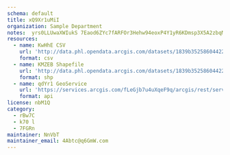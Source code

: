 ```yaml
---
schema: default
title: xQ9Xr1uMiI 
organization: Sample Department 
notes:  yrs0LLUwaXWIukS 7Eaod6ZYc7fARFOr3Hehw94eoxP4Y1yR6KDmsp3X5A2zbqMgVBhlPjiQ8jtntdcOM8uSWl9TnGvNqGEfFN5 
resources:
  - name: KwHhE CSV
    url: 'http://data.phl.opendata.arcgis.com/datasets/1839b35258604422b0b520cbb668df0d_0.csv'
    format: csv
  - name: KMZEB Shapefile
    url: 'http://data.phl.opendata.arcgis.com/datasets/1839b35258604422b0b520cbb668df0d_0.zip'
    format: shp
  - name: qdYr1 GeoService
    url: 'https://services.arcgis.com/fLeGjb7u4uXqeF9q/arcgis/rest/services/Air_Monitoring_Stations/FeatureServer/0/query'
    format: api
license: nbM1Q 
category:
  - rBw7C 
  - k70 l 
  - 7FGRn 
maintainer: NnVbT  
maintainer_email: 4Abtc@q6GmW.com
---
```

